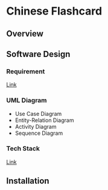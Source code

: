# Chinese Flashcard

## Overview

## Software Design

### Requirement

[Link](https://github.com/lebrancconvas/Chinese-Flashcard/blob/main/Docs/Requirement.md)

### UML Diagram

- Use Case Diagram
- Entity-Relation Diagram
- Activity Diagram
- Sequence Diagram

### Tech Stack

[Link](https://github.com/lebrancconvas/Chinese-Flashcard/blob/main/Docs/TechStack.md)

## Installation
